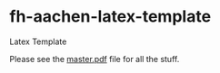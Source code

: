 # fh-aachen-latex-template
Latex Template

Please see the [master.pdf](https://raw.githubusercontent.com/LoaderB0T/fh-aachen-latex-template/master/master.pdf) file for all the stuff.
